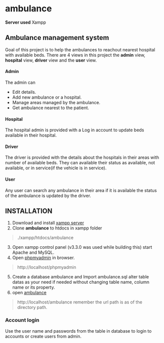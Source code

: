 # ambulance
**Server used** Xampp
## Ambulance management system

  Goal of this project is to help the ambulances to reachout nearest hospital with available beds. There are 4 views in this project the **admin** view, **hospital** view, **driver** view and the **user** view.  
#### Admin ####
The admin can 
  - Edit details.
  - Add new ambulance or a hospital.
  - Manage areas managed by the ambulance.
  - Get ambulance nearest to the patient.
#### Hospital ####
  The hospital admin is provided with a Log in account to update beds available in their hospital.
#### Driver ####
  The driver is provided with the details about the hospitals in their areas with number of available beds. They can available their status as available,  not available, or in service(if the vehicle is in service).
#### User ####
  Any user can search any ambulance in their area if it is available the status of the ambulance is updated by the driver.
 
## INSTALLATION ##
1. Download and install [xampp server](https://www.apachefriends.org/download.html)
2. Clone **ambulance** to htdocs in xampp folder
  > ./xampp/htdocs/ambulance
3. Open xampp control panel (v3.3.0 was used while building this) start Apache and MySQL.
4. Open [phpmyadmin](http://localhost/phpmyadmin) in browser.
  > http://localhost/phpmyadmin
5. Create a database ambulance and Import ambulance.sql alter table datas as your need if needed without changing table name, column name or its property.
6. open [ambulance](http://localhost/ambulance)
  > http://localhost/ambulance   remember the url path is as of the directory path. 
  
### Account login ###
  Use the user name and passwords from the table in database to login to accounts or create users from admin. 
